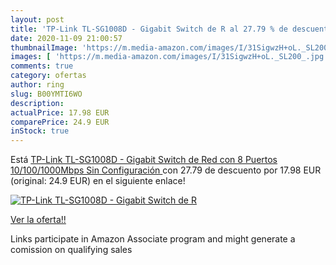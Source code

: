 ```yaml
---
layout: post
title: 'TP-Link TL-SG1008D - Gigabit Switch de R al 27.79 % de descuento'
date: 2020-11-09 21:00:57
thumbnailImage: 'https://m.media-amazon.com/images/I/31SigwzH+oL._SL200_.jpg'
images: [ 'https://m.media-amazon.com/images/I/31SigwzH+oL._SL200_.jpg' ]
comments: true
category: ofertas
author: ring
slug: B00YMTI6WO
description:
actualPrice: 17.98 EUR
comparePrice: 24.9 EUR
inStock: true
---
```


Está [TP-Link TL-SG1008D - Gigabit Switch de Red con 8 Puertos  10/100/1000Mbps  Sin Configuración ](https://www.amazon.es/dp/B00YMTI6WO/?tag=tolees-21) con 27.79 de descuento por 17.98 EUR (original: 24.9 EUR) en el siguiente enlace!

[![TP-Link TL-SG1008D - Gigabit Switch de R](https://m.media-amazon.com/images/I/31SigwzH+oL._SL200_.jpg)](https://www.amazon.es/dp/B00YMTI6WO/?tag=tolees-21)

[Ver la oferta!!](https://www.amazon.es/dp/B00YMTI6WO/?tag=tolees-21)

Links participate in Amazon Associate program and might generate a comission on qualifying sales


